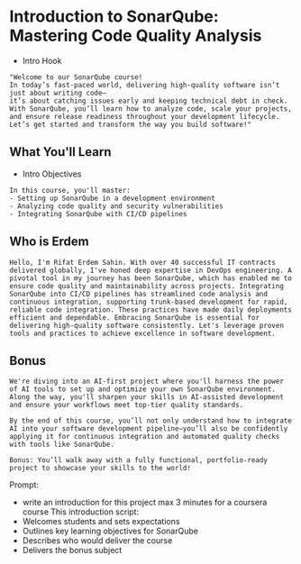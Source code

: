 # Introduction to SonarQube: Mastering Code Quality Analysis
- Intro Hook
```text
"Welcome to our SonarQube course!
In today’s fast-paced world, delivering high-quality software isn’t just about writing code—
it’s about catching issues early and keeping technical debt in check. 
With SonarQube, you’ll learn how to analyze code, scale your projects, 
and ensure release readiness throughout your development lifecycle. 
Let’s get started and transform the way you build software!"
```
## What You'll Learn
- Intro Objectives
```text
In this course, you'll master:
- Setting up SonarQube in a development environment
- Analyzing code quality and security vulnerabilities
- Integrating SonarQube with CI/CD pipelines
```

## Who is Erdem 
```text
Hello, I'm Rifat Erdem Sahin. With over 40 successful IT contracts delivered globally, I've honed deep expertise in DevOps engineering. A pivotal tool in my journey has been SonarQube, which has enabled me to ensure code quality and maintainability across projects. Integrating SonarQube into CI/CD pipelines has streamlined code analysis and continuous integration, supporting trunk-based development for rapid, reliable code integration. These practices have made daily deployments efficient and dependable. Embracing SonarQube is essential for delivering high-quality software consistently. Let's leverage proven tools and practices to achieve excellence in software development. 
```

## Bonus 
```text
We're diving into an AI-first project where you'll harness the power of AI tools to set up and optimize your own SonarQube environment. Along the way, you'll sharpen your skills in AI-assisted development and ensure your workflows meet top-tier quality standards.

By the end of this course, you’ll not only understand how to integrate AI into your software development pipeline—you’ll also be confidently applying it for continuous integration and automated quality checks with tools like SonarQube.

Bonus: You’ll walk away with a fully functional, portfolio-ready project to showcase your skills to the world!
```

Prompt:
- write an introduction for this project max 3 minutes for a coursera course
This introduction script:
- Welcomes students and sets expectations
- Outlines key learning objectives for SonarQube
- Describes who would deliver the course
- Delivers the bonus subject
